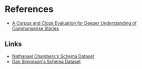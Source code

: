 # References
- [A Corpus and Cloze Evaluation for Deeper Understanding of Commonsense Stories](https://www.aclweb.org/anthology/N16-1098.pdf)

## Links
- [Nathanael Chambers's Schema Dataset](https://www.usna.edu/Users/cs/nchamber/data/schemas/acl09/)
- [Dan Simonson's Schema Dataset](http://schemas.thedansimonson.com/)
